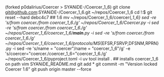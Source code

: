 (forked p0dalirius/Coercer > SYANiDE-/Coercer_1_6)
git clone git@github.com:SYANiDE-/Coercer_1_6.git ~/repos/Coercer_1_6
cd !:$
git reset --hard debc4c7 ## 1.6
mv ~/repos/Coercer_1_6/coercer{,_1_6}
sed -re 's/from coercer\./from coercer_1_6\./g' ~/repos/Coercer_1_6/Coercer.py -i
sed -re 's/from coercer\./from coercer_1_6\./g' ~/repos/Coercer_1_6/coercer_1_6/__main__.py -i
sed -re 's/from coercer\./from coercer_1_6\./g' ~/repos/Coercer_1_6/coercer_1_6/protocols/MS_{EFSR,FSRVP,DFSNM,RPRN}.py -i
sed -re 's/name = "coercer"/name = "coercer_1_6"/g' -e 's/coercer="coercer\./coercer_1_6="coercer_1_6\./g' ~/repos/Coercer_1_6/pyproject.toml -i
uv tool install .    ## installs coercer_1_6 on path
vim SYANiDE_README.md
git add *
git commit -m "Version locked Coercer 1.6"
git push origin master --force
